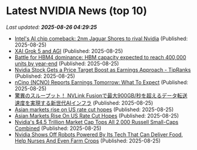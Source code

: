# Latest NVIDIA News (top 10)
_Last updated: **2025-08-26 04:29:25**_

- [Intel's AI chip comeback: 2nm Jaguar Shores to rival Nvidia](https://www.digitimes.com/news/a20250825PD217/intel-2nm-nvidia-ai-chip-market.html) (Published: 2025-08-25)
- [XAI Grok 5 and AGI](https://www.nextbigfuture.com/2025/08/xai-grok-5-and-agi.html) (Published: 2025-08-25)
- [Battle for HBM4 dominance: HBM capacity expected to reach 400,000 units by year-end](https://www.digitimes.com/news/a20250825PD208/hbm-hbm4-capacity-bandwidth-production.html) (Published: 2025-08-25)
- [Nvidia Stock Gets a Price Target Boost as Earnings Approach - TipRanks](https://slashdot.org/firehose.pl?op=view&amp;id=178852372) (Published: 2025-08-25)
- [nCino (NCNO) Reports Earnings Tomorrow: What To Expect](https://finance.yahoo.com/news/ncino-ncno-reports-earnings-tomorrow-030142626.html) (Published: 2025-08-25)
- [驚異のスループット！ NVLink Fusionで最大900GB/秒を超えるデータ転送速度を実現する新世代AIインフラ](https://weekly.ascii.jp/elem/000/004/314/4314656/) (Published: 2025-08-25)
- [Asian markets rise on US rate cut hopes](https://www.digitaljournal.com/world/asian-markets-rise-on-us-rate-cut-hopes/article) (Published: 2025-08-25)
- [Asian Markets Rise On US Rate Cut Hopes](https://www.ibtimes.com/asian-markets-rise-us-rate-cut-hopes-3781589) (Published: 2025-08-25)
- [Nvidia's $4.5 Trillion Market Cap Tops All 2,000 Russell Small-Caps Combined](https://freerepublic.com/focus/f-chat/4336556/posts) (Published: 2025-08-25)
- [Nvidia Shows Off Robots Powered By Its Tech That Can Deliver Food, Help Nurses And Even Farm Crops](https://biztoc.com/x/94be1a1b78369634) (Published: 2025-08-25)
